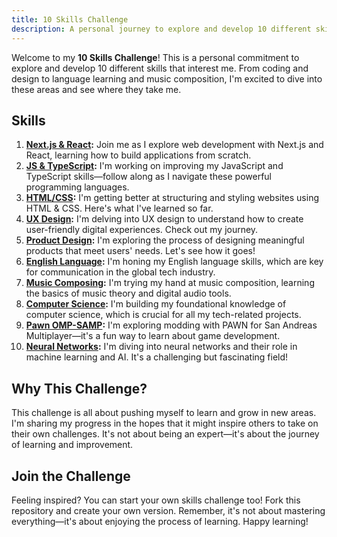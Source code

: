 ```yaml
---
title: 10 Skills Challenge
description: A personal journey to explore and develop 10 different skills throughout my career.
---
```


Welcome to my **10 Skills Challenge**! This is a personal commitment to explore and develop 10 different skills that interest me. From coding and design to language learning and music composition, I'm excited to dive into these areas and see where they take me.

## Skills

1. **[Next.js & React](./01-nextjs-react.md):** Join me as I explore web development with Next.js and React, learning how to build applications from scratch.
2. **[JS & TypeScript](./02-js-typescript.md):** I'm working on improving my JavaScript and TypeScript skills—follow along as I navigate these powerful programming languages.
3. **[HTML/CSS](./03-html-css.md):** I'm getting better at structuring and styling websites using HTML & CSS. Here's what I've learned so far.
4. **[UX Design](./04-ux-ui-design.md):** I'm delving into UX design to understand how to create user-friendly digital experiences. Check out my journey.
5. **[Product Design](./05-product-design.md):** I'm exploring the process of designing meaningful products that meet users' needs. Let's see how it goes!
6. **[English Language](./06-english-language.md):** I'm honing my English language skills, which are key for communication in the global tech industry.
7. **[Music Composing](./07-music-composing.md):** I'm trying my hand at music composition, learning the basics of music theory and digital audio tools.
8. **[Computer Science](./08-computer-science.md):** I'm building my foundational knowledge of computer science, which is crucial for all my tech-related projects.
9. **[Pawn OMP-SAMP](./09-pawn-omp-samp.md):** I'm exploring modding with PAWN for San Andreas Multiplayer—it's a fun way to learn about game development.
10. **[Neural Networks](./10-neural-networks.md):** I'm diving into neural networks and their role in machine learning and AI. It's a challenging but fascinating field!

## Why This Challenge?

This challenge is all about pushing myself to learn and grow in new areas. I'm sharing my progress in the hopes that it might inspire others to take on their own challenges. It's not about being an expert—it's about the journey of learning and improvement.

## Join the Challenge

Feeling inspired? You can start your own skills challenge too! Fork this repository and create your own version. Remember, it's not about mastering everything—it's about enjoying the process of learning. Happy learning!
